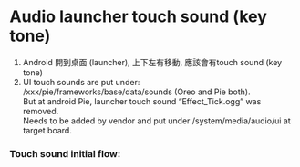 # Audio launcher touch sound (key tone)
1. Android 開到桌面 (launcher), 上下左有移動, 應該會有touch sound (key tone)
2. UI touch sounds are put under:   
    /xxx/pie/frameworks/base/data/sounds (Oreo and Pie both).          
    But at android Pie, launcher touch sound “Effect_Tick.ogg” was removed.         
    Needs to be added by vendor and put under /system/media/audio/ui at target board.   
    
### Touch sound initial flow:
